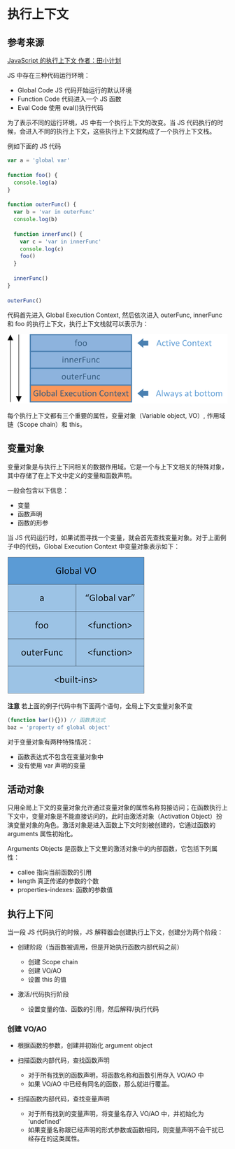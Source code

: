 # 执行上下文

## 参考来源

[JavaScript 的执行上下文 作者：田小计划](http://www.cnblogs.com/wilber2013/p/4909430.html)

JS 中存在三种代码运行环境：

- Global Code JS 代码开始运行的默认环境
- Function Code 代码进入一个 JS 函数
- Eval Code 使用 eval()执行代码

为了表示不同的运行环境，JS 中有一个执行上下文的改变。当 JS 代码执行的时候，会进入不同的执行上下文，这些执行上下文就构成了一个执行上下文栈。

例如下面的 JS 代码

```js
var a = 'global var'

function foo() {
  console.log(a)
}

function outerFunc() {
  var b = 'var in outerFunc'
  console.log(b)

  function innerFunc() {
    var c = 'var in innerFunc'
    console.log(c)
    foo()
  }

  innerFunc()
}

outerFunc()
```

代码首先进入 Global Execution Context, 然后依次进入 outerFunc, innerFunc 和 foo 的执行上下文，执行上下文栈就可以表示为：

![执行上下文栈](https://raw.githubusercontent.com/xiaojianbu/markdownPicture/master/%E6%89%A7%E8%A1%8C%E4%B8%8A%E4%B8%8B%E6%96%87/%E6%89%A7%E8%A1%8C%E4%B8%8A%E4%B8%8B%E6%96%871.png)

每个执行上下文都有三个重要的属性，变量对象（Variable object, VO）, 作用域链（Scope chain）和 this。

## 变量对象

变量对象是与执行上下问相关的数据作用域。它是一个与上下文相关的特殊对象，其中存储了在上下文中定义的变量和函数声明。

一般会包含以下信息：

- 变量
- 函数声明
- 函数的形参

当 JS 代码运行时，如果试图寻找一个变量，就会首先查找变量对象。对于上面例子中的代码，Global Execution Context 中变量对象表示如下：

![全局上下文变量对象](https://raw.githubusercontent.com/xiaojianbu/markdownPicture/master/%E6%89%A7%E8%A1%8C%E4%B8%8A%E4%B8%8B%E6%96%87/%E5%85%A8%E5%B1%80%E4%B8%8A%E4%B8%8B%E6%96%87%E5%8F%98%E9%87%8F%E5%AF%B9%E8%B1%A1.png)

**注意** 若上面的例子代码中有下面两个语句，全局上下文变量对象不变

```js
(function bar(){})) // 函数表达式
baz = 'property of global object'
```

对于变量对象有两种特殊情况：

- 函数表达式不包含在变量对象中
- 没有使用 var 声明的变量

## 活动对象

只用全局上下文的变量对象允许通过变量对象的属性名称剪接访问；在函数执行上下文中，变量对象是不能直接访问的，此时由激活对象（Activation Object）扮演变量对象的角色。激活对象是进入函数上下文时刻被创建的，它通过函数的 arguments 属性初始化。

Arguments Objects 是函数上下文里的激活对象中的内部函数，它包括下列属性：

- callee 指向当前函数的引用
- length 真正传递的参数的个数
- properties-indexes: 函数的参数值

## 执行上下问

当一段 JS 代码执行的时候，JS 解释器会创建执行上下文，创建分为两个阶段：

- 创建阶段（当函数被调用，但是开始执行函数内部代码之前）

  - 创建 Scope chain
  - 创建 VO/AO
  - 设置 this 的值

- 激活/代码执行阶段

  - 设置变量的值、函数的引用，然后解释/执行代码

### 创建 VO/AO

- 根据函数的参数，创建并初始化 argument object
- 扫描函数内部代码，查找函数声明

  - 对于所有找到的函数声明，将函数名称和函数引用存入 VO/AO 中
  - 如果 VO/AO 中已经有同名的函数，那么就进行覆盖。

- 扫描函数内部代码，查找变量声明

  - 对于所有找到的变量声明，将变量名存入 VO/AO 中，并初始化为 'undefined'
  - 如果变量名称跟已经声明的形式参数或函数相同，则变量声明不会干扰已经存在的这类属性。
